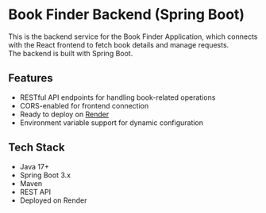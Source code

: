 # Book Finder Backend (Spring Boot)

This is the backend service for the Book Finder Application, which connects with the React frontend to fetch book details and manage requests.  
The backend is built with Spring Boot.

## Features

- RESTful API endpoints for handling book-related operations  
- CORS-enabled for frontend connection  
- Ready to deploy on [Render](https://render.com)  
- Environment variable support for dynamic configuration  

##  Tech Stack

- Java 17+  
- Spring Boot 3.x  
- Maven  
- REST API  
- Deployed on Render
